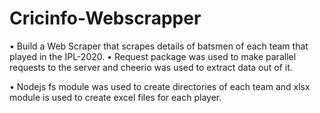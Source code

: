# Cricinfo-Webscrapper

• Build a Web Scraper that scrapes details of batsmen of each team that played in
the IPL-2020.
• Request package was used to make parallel requests to the server and cheerio
was used to extract data out of it.

• Nodejs fs module was used to create directories of each team and xlsx module
 is used to create excel files for each player.
